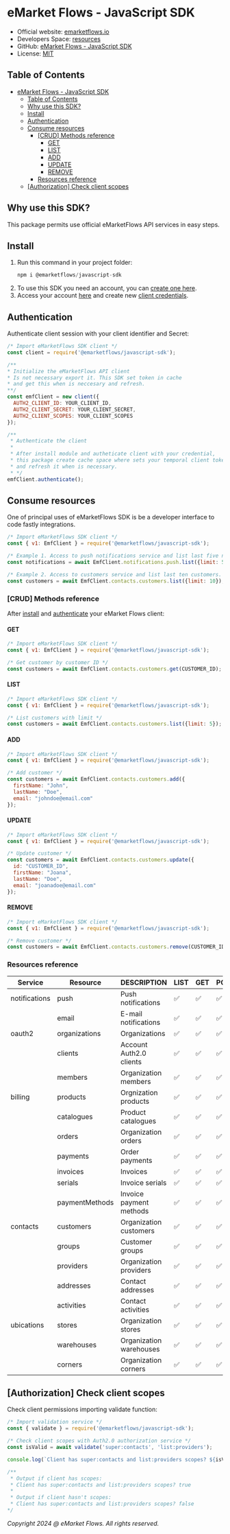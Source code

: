 # eMarket Flows - JavaScript SDK

- Official website: [emarketflows.io](https://emarketflows.io)
- Developers Space: [resources](https://emarketflows.io/developers)
- GitHub: [eMarket Flows - JavaScript SDK](https://github.com/eMarket-Flows/javascript-sdk)
- License: [MIT](https://github.com/eMarket-Flows/javascript-sdk/blob/master/LICENSE.md)

## Table of Contents
- [eMarket Flows - JavaScript SDK](#emarket-flows---javascript-sdk)
  - [Table of Contents](#table-of-contents)
  - [Why use this SDK?](#why-use-this-sdk)
  - [Install](#install)
  - [Authentication](#authentication)
  - [Consume resources](#consume-resources)
    - [\[CRUD\] Methods reference](#crud-methods-reference)
      - [GET](#get)
      - [LIST](#list)
      - [ADD](#add)
      - [UPDATE](#update)
      - [REMOVE](#remove)
    - [Resources reference](#resources-reference)
  - [\[Authorization\] Check client scopes](#authorization-check-client-scopes)

## Why use this SDK?

This package permits use official eMarketFlows API services in easy steps.

## Install

1. Run this command in your project folder:
   ```js
   npm i @emarketflows/javascript-sdk
   ```
2. To use this SDK you need an account, you can [create one here](#).
3. Access your account [here](https://emarketflows.io/login) and create new [client credentials](#).

## Authentication

Authenticate client session with your client identifier and Secret:
```js
/* Import eMarketFlows SDK client */
const client = require('@emarketflows/javascript-sdk');

/** 
* Initialize the eMarketFlows API client
* Is not necessary export it. This SDK set token in cache
* and get this when is neccesary and refresh.
**/
const emfClient = new client({
  AUTH2_CLIENT_ID: YOUR_CLIENT_ID,
  AUTH2_CLIENT_SECRET: YOUR_CLIENT_SECRET,
  AUTH2_CLIENT_SCOPES: YOUR_CLIENT_SCOPES
});

/**
 * Authenticate the client
 * 
 * After install module and autheticate client with your credential, 
 * this package create cache space where sets your temporal client token
 * and refresh it when is necessary.
 * */
emfClient.authenticate();
```
## Consume resources

One of principal uses of eMarketFlows SDK is be a developer interface to code fastly integrations.

```js
/* Import eMarketFlows SDK client */
const { v1: EmfClient } = require('@emarketflows/javascript-sdk');

/* Example 1. Access to push notifications service and list last five notifications. */
const notifications = await EmfClient.notifications.push.list({limit: 5});

/* Example 2. Access to customers service and list last ten customers. */
const customers = await EmfClient.contacts.customers.list({limit: 10});
```

### [CRUD] Methods reference

After [install](#install) and [authenticate](#authentication) your eMarket Flows client:

#### GET

```js
/* Import eMarketFlows SDK client */
const { v1: EmfClient } = require('@emarketflows/javascript-sdk');

/* Get customer by customer ID */
const customers = await EmfClient.contacts.customers.get(CUSTOMER_ID);
```

#### LIST

```js
/* Import eMarketFlows SDK client */
const { v1: EmfClient } = require('@emarketflows/javascript-sdk');

/* List customers with limit */
const customers = await EmfClient.contacts.customers.list({limit: 5});
```

#### ADD

```js
/* Import eMarketFlows SDK client */
const { v1: EmfClient } = require('@emarketflows/javascript-sdk');

/* Add customer */
const customers = await EmfClient.contacts.customers.add({
  firstName: "John",
  lastName: "Doe",
  email: "johndoe@email.com"
});
```

#### UPDATE

```js
/* Import eMarketFlows SDK client */
const { v1: EmfClient } = require('@emarketflows/javascript-sdk');

/* Update customer */
const customers = await EmfClient.contacts.customers.update({
  id: "CUSTOMER_ID",
  firstName: "Joana",
  lastName: "Doe",
  email: "joanadoe@email.com"
});
```

#### REMOVE

```js
/* Import eMarketFlows SDK client */
const { v1: EmfClient } = require('@emarketflows/javascript-sdk');

/* Remove customer */
const customers = await EmfClient.contacts.customers.remove(CUSTOMER_ID);
```

### Resources reference

| Service | Resource | DESCRIPTION | LIST | GET | POST | PUT | DELETE |
| -------- | ------- | ------- | ------- | ------- | ------- | ------- | ------- |
| notifications  | push | Push notifications | ✅ | ✅ | ✅ | ✅ | ✅ |
|  | email | E-mail notifications  | ✅ | ✅ | ✅ | ✅ | ✅ |
| oauth2  | organizations | Organizations  | ✅ | ✅ | ✅ | ✅ | ❌ |
|  | clients | Account Auth2.0 clients | ✅ | ✅ | ✅ | ✅ | ✅ |
|  | members | Organization members | ✅ | ✅ | ✅ | ✅ | ✅ |
| billing  | products | Orgnization products | ✅ | ✅ | ✅ | ✅ | ✅ |
|  | catalogues | Product catalogues | ✅ | ✅ | ✅ | ✅ | ✅ |
|  | orders | Organization orders | ✅ | ✅ | ✅ | ✅ | ✅ |
|  | payments | Order payments | ✅ | ✅ | ✅ | ✅ | ✅ |
|  | invoices | Invoices | ✅ | ✅ | ✅ | ✅ | ✅ |
|  | serials | Invoice serials | ✅ | ✅ | ✅ | ✅ | ✅ |
|  | paymentMethods | Invoice payment methods | ✅ | ✅ | ✅ | ✅ | ✅ |
| contacts  | customers | Organization customers | ✅ | ✅ | ✅ | ✅ | ✅ |
|  | groups | Customer groups | ✅ | ✅ | ✅ | ✅ | ✅ |
|  | providers | Organization providers | ✅ | ✅ | ✅ | ✅ | ✅ |
|  | addresses | Contact addresses | ✅ | ✅ | ✅ | ✅ | ✅ |
|  | activities | Contact activities | ✅ | ✅ | ✅ | ✅ | ✅ |
| ubications  | stores | Organization stores | ✅ | ✅ | ✅ | ✅ | ✅ |
|  | warehouses | Organization warehouses | ✅ | ✅ | ✅ | ✅ | ✅ |
|  | corners | Organization corners | ✅ | ✅ | ✅ | ✅ | ✅ |

## [Authorization] Check client scopes

Check client permissions importing validate function:
```js
/* Import validation service */
const { validate } = require('@emarketflows/javascript-sdk');

/* Check client scopes with Auth2.0 authorization service */
const isValid = await validate('super:contacts', 'list:providers');

console.log(`Client has super:contacts and list:providers scopes? ${isValid}`);

/**
 * Output if client has scopes: 
 * Client has super:contacts and list:providers scopes? true
 * 
 * Output if client hasn't scopes:
 * Client has super:contacts and list:providers scopes? false
*/
```

*Copyright 2024 @ eMarket Flows. All rights reserved.*
